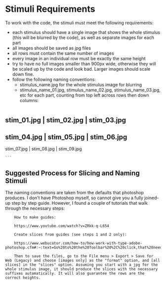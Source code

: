 # Stimuli Requirements
To work with the code, the stimuli must meet the following requirements:
 * each stimulus should have a single image that shows the whole stimulus (this will be blurred by the code), as well as separate images for each part
 * all images should be saved as jpg files
 * all rows must contain the same number of images
 * every image in an individual row must be exactly the same height
 * try to have no full images smaller than 900px wide, otherwise they will be scaled up by the code and look bad.  Larger images should scale down fine.
 * follow the following naming conventions:
    * stimulus_name.jpg for the whole stimulus image for blurring
	* stimulus_name_01.jpg, stimulus_name_02.jpg, stimulus_name_03.jpg, etc for each part, counting from top left across rows then down columns:
    ```
stim_01.jpg  |  stim_02.jpg  |  stim_03.jpg
--------------------------------------------
stim_04.jpg	 |  stim_05.jpg  |  stim_06.jpg
--------------------------------------------
stim_07.jpg  |  stim_08.jpg  |  stim_09.jpg

    ```

## Suggested Process for Slicing and Naming Stimuli

The naming conventions are taken from the defaults that photoshop produces. I don't have Photoshop myself, so cannot give you a fully joined-up step by step guide.  However, I found a couple of tutorials that walk through the necessary steps:

		How to make guides:

		https://www.youtube.com/watch?v=ZRkk-q-L654

		Create slices from guides (see steps 1 and 2 only):

		https://www.webucator.com/how-to/how-work-with-type-adobe-photoshop.cfm#:~:text=Go%20to%20the%20Toolbar%20%2C%20click,that%20need%20to%20be%20excluded.

		Then to save the files, go to the File menu > Export > Save for Web (Legacy) and choose [images only] as the "format" option, and [all slices] in the "slices" option. Assuming you start with a jpg for the whole stimulus image, it should produce the slices with the necessary suffixes automatically. It will also guarantee the rows are the correct heights. 
